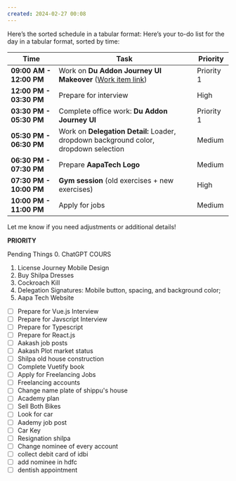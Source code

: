 ```yaml
---
created: 2024-02-27 00:08
---
```

Here’s the sorted schedule in a tabular format:
Here’s your to-do list for the day in a tabular format, sorted by time:

|**Time**|**Task**|**Priority**|
|---|---|---|
|**09:00 AM - 12:00 PM**|Work on **Du Addon Journey UI Makeover** ([Work item link](https://devops.det.gov.ae/DefaultCollection/IID/_workitems/edit/71714/))|Priority 1|
|**12:00 PM - 03:30 PM**|Prepare for interview|High|
|**03:30 PM - 05:30 PM**|Complete office work: **Du Addon Journey UI**|Priority 1|
|**05:30 PM - 06:30 PM**|Work on **Delegation Detail:** Loader, dropdown background color, dropdown selection|Medium|
|**06:30 PM - 07:30 PM**|Prepare **AapaTech Logo**|Medium|
|**07:30 PM - 10:00 PM**|**Gym session** (old exercises + new exercises)|High|
|**10:00 PM - 11:00 PM**|Apply for jobs|Medium|

Let me know if you need adjustments or additional details!


**PRIORITY**


Pending Things
0. ChatGPT COURS
1. License Journey Mobile Design
2. Buy Shilpa Dresses
3. Cockroach Kill
4. Delegation Signatures: Mobile button, spacing, and background color;
5. Aapa Tech Website

- [ ] Prepare for Vue.js Interview
- [ ] Prepare for Javscript Interview
- [ ] Prepare for Typescript
- [ ] Prepare for React.js
- [ ] Aakash job posts
- [ ] Aakash Plot market status
- [ ] Shilpa old house construction
- [ ] Complete Vuetify book
- [ ] Apply for Freelancing Jobs
- [ ] Freelancing accounts
- [ ] Change name plate of shippu's house
- [ ] Academy plan
- [ ] Sell Both Bikes
- [ ] Look for car
- [ ] Aademy job post
- [ ] Car Key
- [ ] Resignation shilpa
- [ ] Change nominee of every account
- [ ] collect debit card of idbi
- [ ] add nominee in hdfc
- [ ] dentish appointment